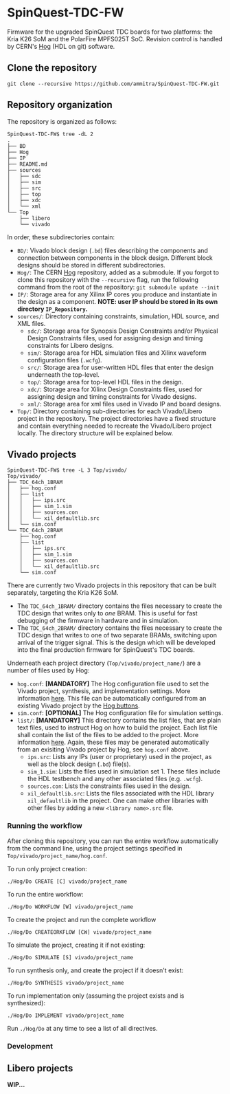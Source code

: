 # SpinQuest-TDC-FW

Firmware for the upgraded SpinQuest TDC boards for two platforms: the Kria K26 SoM and the PolarFire MPFS025T SoC. Revision control is handled by CERN's [Hog](https://hog.readthedocs.io/en/2021.2/index.html#) (HDL on git) software.

## Clone the repository

```
git clone --recursive https://github.com/ammitra/SpinQuest-TDC-FW.git
```

## Repository organization 

The repository is organized as follows:

```
SpinQuest-TDC-FW$ tree -dL 2
.
├── BD
├── Hog
├── IP
├── README.md
├── sources
│   ├── sdc
│   ├── sim
│   ├── src
│   ├── top
│   ├── xdc
│   └── xml
└── Top
    ├── libero
    └── vivado
```

In order, these subdirectories contain:

* `BD/`: Vivado block design (`.bd`) files describing the components and connection between components in the block design. Different block designs should be stored in different subdirectories. 
* `Hog/`: The CERN [Hog](https://gitlab.cern.ch/hog/Hog) repository, added as a submodule. If you forgot to clone this repository with the `--recursive` flag, run the following command from the root of the repository: `git submodule update --init`
* `IP/`: Storage area for any Xilinx IP cores you produce and instantiate in the design as a component. **NOTE: user IP should be stored in its own directory `IP_Repository`.**
* `sources/`: Directory containing constraints, simulation, HDL source, and XML files. 
  * `sdc/`: Storage area for Synopsis Design Constraints and/or Physical Design Constraints files, used for assigning design and timing constraints for Libero designs.
  * `sim/`: Storage area for HDL simulation files and Xilinx waveform configuration files (`.wcfg`).
  * `src/`: Storage area for user-written HDL files that enter the design underneath the top-level. 
  * `top/`: Storage area for top-level HDL files in the design. 
  * `xdc/`: Storage area for Xilinx Design Constraints files, used for assigning design and timing constraints for Vivado designs.
  * `xml/`: Storage area for xml files used in Vivado IP and board designs.
* `Top/`: Directory containing sub-directories for each Vivado/Libero project in the repository. The project directories have a fixed structure and contain everything needed to recreate the Vivado/Libero project locally. The directory structure will be explained below. 

## Vivado projects

```
SpinQuest-TDC-FW$ tree -L 3 Top/vivado/
Top/vivado/
├── TDC_64ch_1BRAM
│   ├── hog.conf
│   ├── list
│   │   ├── ips.src
│   │   ├── sim_1.sim
│   │   ├── sources.con
│   │   └── xil_defaultlib.src
│   └── sim.conf
└── TDC_64ch_2BRAM
    ├── hog.conf
    ├── list
    │   ├── ips.src
    │   ├── sim_1.sim
    │   ├── sources.con
    │   └── xil_defaultlib.src
    └── sim.conf
```

There are currently two Vivado projects in this repository that can be built separately, targeting the Kria K26 SoM.

* The `TDC_64ch_1BRAM/` directory contains the files necessary to create the TDC design that writes only to *one* BRAM. This is useful for fast debugging of the firmware in hardware and in simulation. 
* The `TDC_64ch_2BRAM/` directory contains the files necessary to create the TDC design that writes to one of two separate BRAMs, switching upon arrival of the trigger signal. This is the design which will be developed into the final production firmware for SpinQuest's TDC boards.

Underneath each project directory (`Top/vivado/project_name/`) are a number of files used by Hog:

* `hog.conf`: **[MANDATORY]** The Hog configuration file used to set the Vivado project, synthesis, and implementation settings. More information [here](https://hog.readthedocs.io/en/2021.2/02-User-Manual/01-Hog-local/01-conf.html). This file can be automatically configured from an existing Vivado project by the [Hog buttons](https://hog.readthedocs.io/en/2021.2/02-User-Manual/01-Hog-local/02a-Hog-Buttons.html). 
* `sim.conf`: **[OPTIONAL]** The Hog configuration file for simulation settings.
* `list/`: **[MANDATORY]** This directory contains the list files, that are plain text files, used to instruct Hog on how to build the project. Each list file shall contain the list of the files to be added to the project. More information [here](https://hog.readthedocs.io/en/2021.2/02-User-Manual/01-Hog-local/02-List-files.html). Again, these files may be generated automatically from an exisiting Vivado project by Hog, see `hog.conf` above.
  * `ips.src`: Lists any IPs (user or proprietary) used in the project, as well as the block design (`.bd`) file(s). 
  * `sim_1.sim`: Lists the files used in simulation set 1. These files include the HDL testbench and any other associated files (e.g. `.wcfg`).
  * `sources.con`: Lists the constraints files used in the design. 
  * `xil_defaultlib.src`: Lists the files associated with the HDL library `xil_defaultlib` in the project. One can make other libraries with other files by adding a new `<library name>.src` file.

### Running the workflow

After cloning this repository, you can run the entire workflow automatically from the command line, using the project settings specified in `Top/vivado/project_name/hog.conf`.

To run only project creation:
```
./Hog/Do CREATE [C] vivado/project_name
```

To run the entire workflow:
```
./Hog/Do WORKFLOW [W] vivado/project_name
```

To create the project and run the complete workflow
```
./Hog/Do CREATEORKFLOW [CW] vivado/project_name
```

To simulate the project, creating it if not existing:
```
./Hog/Do SIMULATE [S] vivado/project_name
```

To run synthesis only, and create the project if it doesn't exist:
```
./Hog/Do SYNTHESIS vivado/project_name
```

To run implementation only (assuming the project exists and is synthesized):
```
./Hog/Do IMPLEMENT vivado/project_name
```

Run `./Hog/Do` at any time to see a list of all directives. 

### Development 




## Libero projects 

**WIP...**

